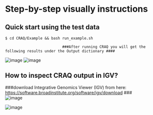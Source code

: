 # Step-by-step visually instructions  
## Quick start using the test data
```
$ cd CRAQ/Example && bash run_example.sh
```                           
                              ###After running CRAQ you will get the following results under the Output dictionary ####  

![image](https://github.com/JiaoLaboratory/CRAQ/assets/65637958/9167e82d-7e6e-479c-b007-dde60a91ac10)
![image](https://github.com/JiaoLaboratory/CRAQ/assets/65637958/9406574c-762f-42af-a52e-0f7e5b61db60)



## How to inspect CRAQ output in IGV? 
###download Integrative Genomics Viewer (IGV) from here: https://software.broadinstitute.org/software/igv/download ###   
![image](https://github.com/JiaoLaboratory/CRAQ/assets/65637958/89bfca08-7d5d-4d2a-9153-31980d6b105f)  

![image](https://github.com/JiaoLaboratory/CRAQ/assets/65637958/06b8482d-81f0-4f9c-8558-8fabda7b48a3)




